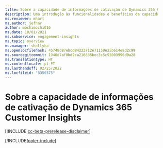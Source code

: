 ```yaml
---
title: Sobre a capacidade de informações de cativação de Dynamics 365 Customer Insights
description: Uma introdução às funcionalidades e benefícios da capacidade de informações de cativação.
ms.reviewer: mhart
ms.author: jefhar
author: mochimochi016
ms.date: 10/01/2021
ms.subservice: engagement-insights
ms.topic: overview
ms.manager: shellyha
ms.openlocfilehash: 4b748d87ebcd84223712e71159e25b614e8d2c99
ms.sourcegitcommit: 1946d7af0bd2ca216885bec3c5c95009996d9a28
ms.translationtype: HT
ms.contentlocale: pt-PT
ms.lasthandoff: 02/25/2022
ms.locfileid: "8350375"
---
```

# <a name="about-dynamics-365-customer-insights-engagement-insights-capability"></a>Sobre a capacidade de informações de cativação de Dynamics 365 Customer Insights 

[!INCLUDE [cc-beta-prerelease-disclaimer](includes/cc-beta-prerelease-disclaimer.md)]

[!INCLUDE[footer-include](../includes/footer-banner.md)]
